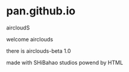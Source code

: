 # pan.github.io
aircloudS

welcome airclouds

there is airclouds-beta 1.0

made with SHiBahao studios
powend by HTML
